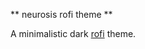 ** neurosis rofi theme **

A minimalistic dark [rofi](https://github.com/DaveDavenport/rofi) theme.
